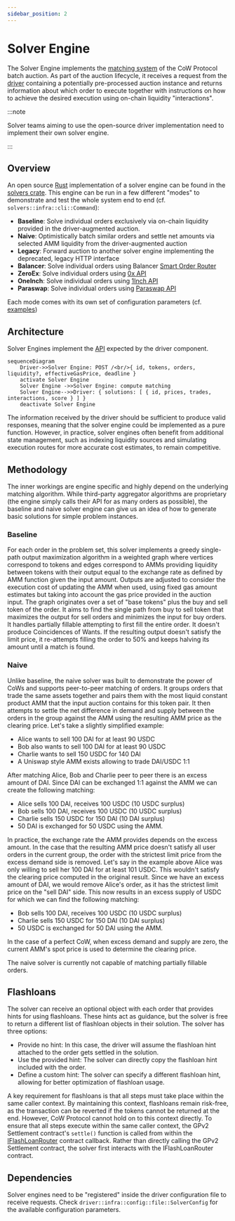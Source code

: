 ```yaml
---
sidebar_position: 2
---
```


# Solver Engine

The Solver Engine implements the [matching system](https://en.wikipedia.org/wiki/Order_matching_system) of the CoW Protocol batch auction.
As part of the auction lifecycle, it receives a request from the [driver](driver) containing a potentially pre-processed auction instance and returns information about which order to execute together with instructions on how to achieve the desired execution using on-chain liquidity "interactions". 

:::note

Solver teams aiming to use the open-source driver implementation need to implement their own solver engine.

:::

## Overview

An open source [Rust](https://www.rust-lang.org/) implementation of a solver engine can be found in the [solvers crate](https://github.com/cowprotocol/services/tree/main/crates/solvers).
This engine can be run in a few different "modes" to demonstrate and test the whole system end to end (cf. `solvers::infra::cli::Command`):

- **Baseline**: Solve individual orders exclusively via on-chain liquidity provided in the driver-augmented auction.
- **Naive**: Optimistically batch similar orders and settle net amounts via selected AMM liquidity from the driver-augmented auction
- **Legacy**: Forward auction to another solver engine implementing the deprecated, legacy HTTP interface
- **Balancer**: Solve individual orders using Balancer [Smart Order Router](https://docs.balancer.fi/sdk/technical-reference/smart-order-router.html)
- **ZeroEx**: Solve individual orders using [0x API](https://0x.org/docs/0x-swap-api/introduction)
- **OneInch**: Solve individual orders using [1Inch API](https://portal.1inch.dev/documentation/swap/introduction)
- **Paraswap**: Solve individual orders using [Paraswap API](https://developers.paraswap.network/api/master)

Each mode comes with its own set of configuration parameters (cf. [examples](https://github.com/cowprotocol/services/tree/main/crates/solvers/config))

## Architecture

Solver Engines implement the [API](../../../reference/apis/solver) expected by the driver component.

```mermaid
sequenceDiagram
    Driver->>Solver Engine: POST /<br/>{ id, tokens, orders, liquidity?, effectiveGasPrice, deadline }
    activate Solver Engine
    Solver Engine ->>Solver Engine: compute matching
    Solver Engine-->>Driver: { solutions: [ { id, prices, trades, interactions, score } ] }
    deactivate Solver Engine
```

The information received by the driver should be sufficient to produce valid responses, meaning that the solver engine could be implemented as a pure function.
However, in practice, solver engines often benefit from additional state management, such as indexing liquidity sources and simulating execution routes for more accurate cost estimates, to remain competitive.

## Methodology

The inner workings are engine specific and highly depend on the underlying matching algorithm.
While third-party aggregator algorithms are proprietary (the engine simply calls their API for as many orders as possible), the baseline and naive solver engine can give us an idea of how to generate basic solutions for simple problem instances. 

### Baseline

For each order in the problem set, this solver implements a greedy single-path output maximization algorithm in a weighted graph where vertices correspond to tokens and edges correspond to AMMs providing liquidity between tokens with their output equal to the exchange rate as defined by AMM function given the input amount.
Outputs are adjusted to consider the execution cost of updating the AMM when used, using fixed gas amount estimates but taking into account the gas price provided in the auction input.
The graph originates over a set of "base tokens" plus the buy and sell token of the order.
It aims to find the single path from buy to sell token that maximizes the output for sell orders and minimizes the input for buy orders.
It handles partially fillable attempting to first fill the entire order.
It doesn't produce Coincidences of Wants.
If the resulting output doesn't satisfy the limit price, it re-attempts filling the order to 50% and keeps halving its amount until a match is found.

### Naive

Unlike baseline, the naive solver was built to demonstrate the power of CoWs and supports peer-to-peer matching of orders.
It groups orders that trade the same assets together and pairs them with the most liquid constant product AMM that the input auction contains for this token pair.
It then attempts to settle the net difference in demand and supply between the orders in the group against the AMM using the resulting AMM price as the clearing price.
Let's take a slightly simplified example:
- Alice wants to sell 100 DAI for at least 90 USDC
- Bob also wants to sell 100 DAI for at least 90 USDC
- Charlie wants to sell 150 USDC for 140 DAI
- A Uniswap style AMM exists allowing to trade DAI/USDC 1:1

After matching Alice, Bob and Charlie peer to peer there is an excess amount of DAI.
Since DAI can be exchanged 1:1 against the AMM we can create the following matching:
- Alice sells 100 DAI, receives 100 USDC (10 USDC surplus)
- Bob sells 100 DAI, receives 100 USDC (10 USDC surplus)
- Charlie sells 150 USDC for 150 DAI (10 DAI surplus)
- 50 DAI is exchanged for 50 USDC using the AMM.

In practice, the exchange rate the AMM provides depends on the excess amount.
In the case that the resulting AMM price doesn't satisfy all user orders in the current group, the order with the strictest limit price from the excess demand side is removed.
Let's say in the example above Alice was only willing to sell her 100 DAI for at least 101 USDC.
This wouldn't satisfy the clearing price computed in the original result.
Since we have an excess amount of DAI, we would remove Alice's order, as it has the strictest limit price on the "sell DAI" side.
This now results in an excess supply of USDC for which we can find the following matching:
- Bob sells 100 DAI, receives 100 USDC (10 USDC surplus)
- Charlie sells 150 USDC for 150 DAI (10 DAI surplus)
- 50 USDC is exchanged for 50 DAI using the AMM.

In the case of a perfect CoW, when excess demand and supply are zero, the current AMM's spot price is used to determine the clearing price.

The naive solver is currently not capable of matching partially fillable orders.

## Flashloans

The solver can receive an optional object with each order that provides hints for using flashloans. These hints act as guidance, but the solver is free to return a different list of flashloan objects in their solution. The solver has three options:

- Provide no hint: In this case, the driver will assume the flashloan hint attached to the order gets settled in the solution.
- Use the provided hint: The solver can directly copy the flashloan hint included with the order.
- Define a custom hint: The solver can specify a different flashloan hint, allowing for better optimization of flashloan usage.

A key requirement for flashloans is that all steps must take place within the same caller context. By maintaining this context, flashloans remain risk-free, as the transaction can be reverted if the tokens cannot be returned at the end. However, CoW Protocol cannot hold on to this context directly. To ensure that all steps execute within the same caller context, the GPv2 Settlement contract's `settle()` function is called from within the [IFlashLoanRouter](../../../reference/contracts/periphery/flashloans.md#iflashloanrouter-contract) contract callback. Rather than directly calling the GPv2 Settlement contract, the solver first interacts with the IFlashLoanRouter contract.

## Dependencies

Solver engines need to be "registered" inside the driver configuration file to receive requests.
Check `driver::infra::config::file::SolverConfig` for the available configuration parameters.

